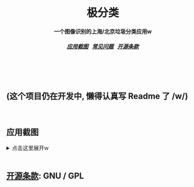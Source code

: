 <h1 align="center">
  <br>
  <br>
  极分类
  <h4 align="center">
  一个图像识别的上海/北京垃圾分类应用w
  </h4>
  <h5 align="center">
  <!--
<a href="#maven">Maven 导入</a>&nbsp;&nbsp;
<a href="#environment">环境</a>&nbsp;&nbsp;
<a href="#development">开发</a>&nbsp;&nbsp;
-->
<a href="#screenshots">应用截图</a>&nbsp;&nbsp;
<a href="#qa">常见问题</a>&nbsp;&nbsp;
<a href="#license">开源条款</a>
</h5>
  <br>
  <br>
  <br>
</h1>

## (这个项目仍在开发中, 懒得认真写 Readme 了 /w/)

<br>

<a name="screenshots"></a>
应用截图
--------

<details><summary>点击这里展开w</summary>
  
<img src="./screenshots/Screenshot_2019-08-10-21-04-00-985_io.ionic.start.jpg" width="300"/>
<img src="./screenshots/Screenshot_2019-08-10-21-04-15-472_io.ionic.start.jpg" width="300"/>
<img src="./screenshots/Screenshot_2019-08-10-21-04-23-165_io.ionic.start.jpg" width="300"/>
</details>


<br>

<a name="license"></a>
[开源条款](https://choosealicense.com/licenses/gpl-3.0/): GNU / GPL
--------
